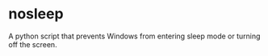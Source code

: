 # nosleep
A python script that prevents Windows from entering sleep mode or turning off the screen.
